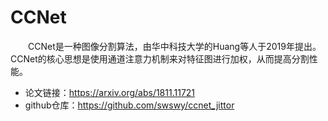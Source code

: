 # CCNet
&emsp;&emsp;CCNet是一种图像分割算法，由华中科技大学的Huang等人于2019年提出。CCNet的核心思想是使用通道注意力机制来对特征图进行加权，从而提高分割性能。

- 论文链接：https://arxiv.org/abs/1811.11721
- github仓库：https://github.com/swswy/ccnet_jittor